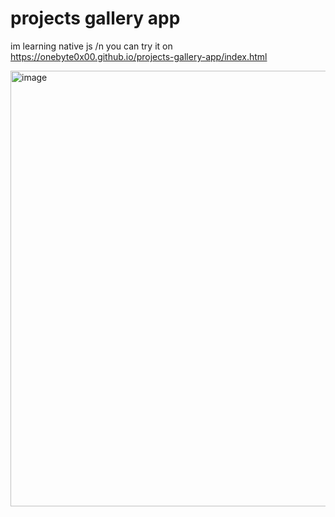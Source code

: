 # projects gallery app 
 im learning native js /n
you can try it on
https://onebyte0x00.github.io/projects-gallery-app/index.html

<img width="1378" height="697" alt="image" src="https://github.com/user-attachments/assets/1b9e52c6-bdcc-4094-820d-b29d2c34e524" />
